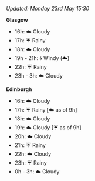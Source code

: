 *Updated: Monday 23rd May 15:30*

**Glasgow**

* 16h: :cloud: Cloudy
* 17h: :umbrella: Rainy
* 18h: :cloud: Cloudy
* 19h - 21h: :cyclone: Windy (:cloud:)
* 22h: :umbrella: Rainy
* 23h - 3h: :cloud: Cloudy

**Edinburgh**

* 16h: :cloud: Cloudy
* 17h: :umbrella: Rainy [:cloud: as of 9h]
* 18h: :cloud: Cloudy
* 19h: :cloud: Cloudy [:umbrella: as of 9h]
* 20h: :cloud: Cloudy
* 21h: :umbrella: Rainy
* 22h: :cloud: Cloudy
* 23h: :umbrella: Rainy
* 0h - 3h: :cloud: Cloudy
